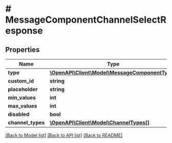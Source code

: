 # # MessageComponentChannelSelectResponse

## Properties

Name | Type | Description | Notes
------------ | ------------- | ------------- | -------------
**type** | [**\OpenAPI\Client\Model\MessageComponentTypes**](MessageComponentTypes.md) |  |
**custom_id** | **string** |  |
**placeholder** | **string** |  | [optional]
**min_values** | **int** |  | [optional]
**max_values** | **int** |  | [optional]
**disabled** | **bool** |  | [optional]
**channel_types** | [**\OpenAPI\Client\Model\ChannelTypes[]**](ChannelTypes.md) |  | [optional]

[[Back to Model list]](../../README.md#models) [[Back to API list]](../../README.md#endpoints) [[Back to README]](../../README.md)
